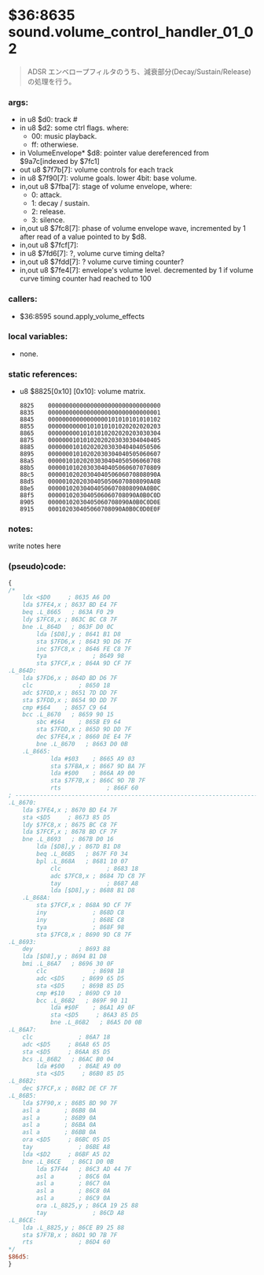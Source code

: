 ﻿

# $36:8635 sound.volume_control_handler_01_02
> ADSR エンベロープフィルタのうち、減衰部分(Decay/Sustain/Release)の処理を行う。

### args:
+	in u8 $d0: track #
+	in u8 $d2: some ctrl flags. where:
	+ 00: music playback.
	+ ff: otherwiese.
+	in VolumeEnvelope* $d8: pointer value dereferenced from $9a7c[indexed by $7fc1]
+	out u8 $7f7b[7]: volume controls for each track
+	in u8 $7f90[7]: volume goals. lower 4bit: base volume.
+	in,out u8 $7fba[7]: stage of volume envelope, where:
	+ 0: attack.
	+ 1: decay / sustain.
	+ 2: release.
	+ 3: silence.
+	in,out u8 $7fc8[7]: phase of volume envelope wave, incremented by 1 after read of a value pointed to by $d8.
+	in,out u8 $7fcf[7]:
+	in u8 $7fd6[7]: ?, volume curve timing delta?
+	in,out u8 $7fdd[7]: ? volume curve timing counter?
+	in,out u8 $7fe4[7]: envelope's volume level.
	decremented by 1 if volume curve timing counter had reached to 100

### callers:
+	$36:8595 sound.apply_volume_effects

### local variables:
+	none.

### static references:
+	u8 $8825[0x10] [0x10]: volume matrix. 

		8825	00000000000000000000000000000000
		8835	00000000000000000000000000000001
		8845	00000000000000000101010101010102
		8855	00000000000101010101020202020203
		8865	00000000010101010202020203030304
		8875	00000001010102020203030304040405
		8885	00000001010202020303040404050506
		8895	00000001010202030304040505060607
		88a5	00000101020203030404050506060708
		88b5	00000101020303040405060607070809
		88c5	0000010202030404050606070808090A
		88d5	00000102020304050506070808090A0B
		88e5	000001020304040506070808090A0B0C
		88f5	0000010203040506060708090A0B0C0D
		8905	00000102030405060708090A0B0C0D0E
		8915	000102030405060708090A0B0C0D0E0F

### notes:
write notes here

### (pseudo)code:
```js
{
/*
    ldx <$D0     ; 8635 A6 D0
    lda $7FE4,x ; 8637 BD E4 7F
    beq .L_8665   ; 863A F0 29
    ldy $7FC8,x ; 863C BC C8 7F
    bne .L_864D   ; 863F D0 0C
		lda [$D8],y ; 8641 B1 D8
		sta $7FD6,x ; 8643 9D D6 7F
		inc $7FC8,x ; 8646 FE C8 7F
		tya             ; 8649 98
		sta $7FCF,x ; 864A 9D CF 7F
.L_864D:
    lda $7FD6,x ; 864D BD D6 7F
    clc             ; 8650 18
    adc $7FDD,x ; 8651 7D DD 7F
    sta $7FDD,x ; 8654 9D DD 7F
    cmp #$64    ; 8657 C9 64
    bcc .L_8670   ; 8659 90 15
		sbc #$64    ; 865B E9 64
		sta $7FDD,x ; 865D 9D DD 7F
		dec $7FE4,x ; 8660 DE E4 7F
		bne .L_8670   ; 8663 D0 0B
	.L_8665:
			lda #$03    ; 8665 A9 03
			sta $7FBA,x ; 8667 9D BA 7F
			lda #$00    ; 866A A9 00
			sta $7F7B,x ; 866C 9D 7B 7F
			rts             ; 866F 60
; ----------------------------------------------------------------------------
.L_8670:
    lda $7FE4,x ; 8670 BD E4 7F
    sta <$D5     ; 8673 85 D5
    ldy $7FC8,x ; 8675 BC C8 7F
    lda $7FCF,x ; 8678 BD CF 7F
    bne .L_8693   ; 867B D0 16
		lda [$D8],y ; 867D B1 D8
		beq .L_86B5   ; 867F F0 34
		bpl .L_868A   ; 8681 10 07
			clc             ; 8683 18
			adc $7FC8,x ; 8684 7D C8 7F
			tay             ; 8687 A8
			lda [$D8],y ; 8688 B1 D8
	.L_868A:
		sta $7FCF,x ; 868A 9D CF 7F
		iny             ; 868D C8
		iny             ; 868E C8
		tya             ; 868F 98
		sta $7FC8,x ; 8690 9D C8 7F
.L_8693:
    dey             ; 8693 88
    lda [$D8],y ; 8694 B1 D8
    bmi .L_86A7   ; 8696 30 0F
		clc             ; 8698 18
		adc <$D5     ; 8699 65 D5
		sta <$D5     ; 869B 85 D5
		cmp #$10    ; 869D C9 10
		bcc .L_86B2   ; 869F 90 11
			lda #$0F    ; 86A1 A9 0F
			sta <$D5     ; 86A3 85 D5
			bne .L_86B2   ; 86A5 D0 0B
.L_86A7:
    clc             ; 86A7 18
    adc <$D5     ; 86A8 65 D5
    sta <$D5     ; 86AA 85 D5
    bcs .L_86B2   ; 86AC B0 04
		lda #$00    ; 86AE A9 00
		sta <$D5     ; 86B0 85 D5
.L_86B2:
    dec $7FCF,x ; 86B2 DE CF 7F
.L_86B5:
    lda $7F90,x ; 86B5 BD 90 7F
    asl a       ; 86B8 0A
    asl a       ; 86B9 0A
    asl a       ; 86BA 0A
    asl a       ; 86BB 0A
    ora <$D5     ; 86BC 05 D5
    tay             ; 86BE A8
    lda <$D2     ; 86BF A5 D2
    bne .L_86CE   ; 86C1 D0 0B
		lda $7F44   ; 86C3 AD 44 7F
		asl a       ; 86C6 0A
		asl a       ; 86C7 0A
		asl a       ; 86C8 0A
		asl a       ; 86C9 0A
		ora .L_8825,y ; 86CA 19 25 88
		tay             ; 86CD A8
.L_86CE:
    lda .L_8825,y ; 86CE B9 25 88
    sta $7F7B,x ; 86D1 9D 7B 7F
    rts             ; 86D4 60  
*/
$86d5:
}
```



